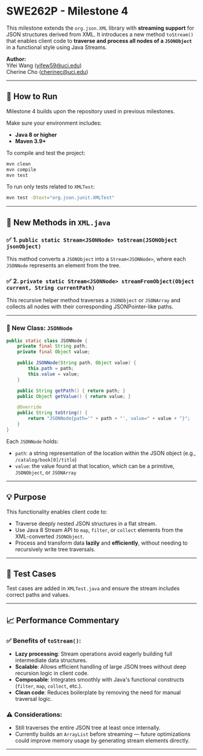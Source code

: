 # SWE262P - Milestone 4

This milestone extends the `org.json.XML` library with **streaming support** for JSON structures derived from XML. It introduces a new method `toStream()` that enables client code to **traverse and process all nodes of a `JSONObject`** in a functional style using Java Streams.

**Author:**  
Yifei Wang ([yifew59@uci.edu](mailto:yifew59@uci.edu))  
Cherine Cho ([cherinec@uci.edu](mailto:cherinec@uci.edu))

---

## 🚀 How to Run

Milestone 4 builds upon the repository used in previous milestones.

Make sure your environment includes:

- **Java 8 or higher**
- **Maven 3.9+**

To compile and test the project:

```bash
mvn clean
mvn compile
mvn test
```

To run only tests related to `XMLTest`:

```bash
mvn test -Dtest="org.json.junit.XMLTest"
```

---

## 📌 New Methods in `XML.java`

### ✅ 1. `public static Stream<JSONNode> toStream(JSONObject jsonObject)`

This method converts a `JSONObject` into a `Stream<JSONNode>`, where each `JSONNode` represents an element from the tree.

### ✅ 2. `private static Stream<JSONNode> streamFromObject(Object current, String currentPath)`

This recursive helper method traverses a `JSONObject` or `JSONArray` and collects all nodes with their corresponding JSONPointer-like paths.

---

### 🧱 New Class: `JSONNode`

```java
public static class JSONNode {
    private final String path;
    private final Object value;

    public JSONNode(String path, Object value) {
        this.path = path;
        this.value = value;
    }

    public String getPath() { return path; }
    public Object getValue() { return value; }

    @Override
    public String toString() {
        return "JSONNode{path='" + path + "', value=" + value + "}";
    }
}
```

Each `JSONNode` holds:

- `path`: a string representation of the location within the JSON object (e.g., `/catalog/book[0]/title`)
- `value`: the value found at that location, which can be a primitive, `JSONObject`, or `JSONArray`

---

## 💡 Purpose

This functionality enables client code to:

- Traverse deeply nested JSON structures in a flat stream.
- Use Java 8 Stream API to `map`, `filter`, or `collect` elements from the XML-converted `JSONObject`.
- Process and transform data **lazily** and **efficiently**, without needing to recursively write tree traversals.

---

## 🧪 Test Cases

Test cases are added in `XMLTest.java` and ensure the stream includes correct paths and values.  


---

## 📈 Performance Commentary

### ✅ Benefits of `toStream()`:

- **Lazy processing**: Stream operations avoid eagerly building full intermediate data structures.
- **Scalable**: Allows efficient handling of large JSON trees without deep recursion logic in client code.
- **Composable**: Integrates smoothly with Java's functional constructs (`filter`, `map`, `collect`, etc.).
- **Clean code**: Reduces boilerplate by removing the need for manual traversal logic.

### ⚠️ Considerations:

- Still traverses the entire JSON tree at least once internally.
- Currently builds an `ArrayList` before streaming — future optimizations could improve memory usage by generating stream elements directly.

---
